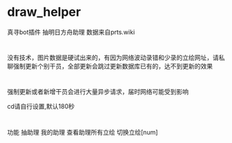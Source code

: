 # draw_helper
真寻bot插件 抽明日方舟助理 数据来自prts.wiki 
#
没有技术，图片数据是硬试出来的，有因为网络波动录错和少录的立绘网址，请私聊强制更新个别干员，全部更新会跳过更新数据库已有的，达不到更新的效果
#
强制更新或者新增干员会进行大量异步请求，届时网络可能受到影响

cd请自行设置,默认180秒
#
功能 抽助理 我的助理 查看助理所有立绘 切换立绘[num] 
